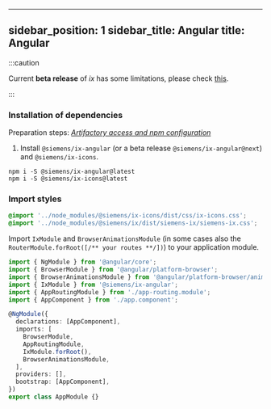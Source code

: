 <!--
SPDX-FileCopyrightText: 2022 Siemens AG

SPDX-License-Identifier: MIT
-->

---
sidebar_position: 1
sidebar_title: Angular
title: Angular
---

:::caution

Current **beta release** of _ix_ has some limitations, please check [this](./limitation).

:::

### Installation of dependencies

Preparation steps: _[Artifactory access and npm configuration](./artifactory.md)_

1. Install `@siemens/ix-angular` (or a beta release `@siemens/ix-angular@next`) and `@siemens/ix-icons`.

```
npm i -S @siemens/ix-angular@latest
npm i -S @siemens/ix-icons@latest
```

### Import styles

```css
@import '../node_modules/@siemens/ix-icons/dist/css/ix-icons.css';
@import '../node_modules/@siemens/ix/dist/siemens-ix/siemens-ix.css';
```

Import `IxModule` and `BrowserAnimationsModule` (in some cases also the `RouterModule.forRoot([/** your routes **/])`) to your application module.

```typescript
import { NgModule } from '@angular/core';
import { BrowserModule } from '@angular/platform-browser';
import { BrowserAnimationsModule } from '@angular/platform-browser/animations';
import { IxModule } from '@siemens/ix-angular';
import { AppRoutingModule } from './app-routing.module';
import { AppComponent } from './app.component';

@NgModule({
  declarations: [AppComponent],
  imports: [
    BrowserModule,
    AppRoutingModule,
    IxModule.forRoot(),
    BrowserAnimationsModule,
  ],
  providers: [],
  bootstrap: [AppComponent],
})
export class AppModule {}
```
